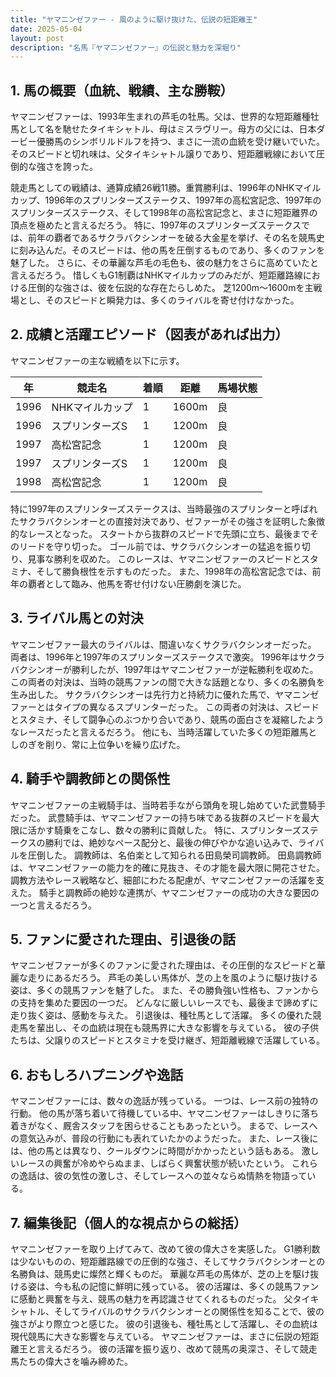 ```yaml
---
title: "ヤマニンゼファー - 風のように駆け抜けた、伝説の短距離王"
date: 2025-05-04
layout: post
description: "名馬『ヤマニンゼファー』の伝説と魅力を深堀り"
---
```


## 1. 馬の概要（血統、戦績、主な勝鞍）

ヤマニンゼファーは、1993年生まれの芦毛の牡馬。父は、世界的な短距離種牡馬として名を馳せたタイキシャトル、母はミスラヴリー。母方の父には、日本ダービー優勝馬のシンボリルドルフを持つ、まさに一流の血統を受け継いでいた。  そのスピードと切れ味は、父タイキシャトル譲りであり、短距離戦線において圧倒的な強さを誇った。

競走馬としての戦績は、通算成績26戦11勝。重賞勝利は、1996年のNHKマイルカップ、1996年のスプリンターズステークス、1997年の高松宮記念、1997年のスプリンターズステークス、そして1998年の高松宮記念と、まさに短距離界の頂点を極めたと言えるだろう。  特に、1997年のスプリンターズステークスでは、前年の覇者であるサクラバクシンオーを破る大金星を挙げ、その名を競馬史に刻み込んだ。そのスピードは、他の馬を圧倒するものであり、多くのファンを魅了した。  さらに、その華麗な芦毛の毛色も、彼の魅力をさらに高めていたと言えるだろう。  惜しくもG1制覇はNHKマイルカップのみだが、短距離路線における圧倒的な強さは、彼を伝説的な存在たらしめた。  芝1200m～1600mを主戦場とし、そのスピードと瞬発力は、多くのライバルを寄せ付けなかった。


## 2. 成績と活躍エピソード（図表があれば出力）

ヤマニンゼファーの主な戦績を以下に示す。

| 年 | 競走名           | 着順 | 距離 | 馬場状態 |
|---|-------------------|-----|------|----------|
| 1996 | NHKマイルカップ   | 1   | 1600m| 良       |
| 1996 | スプリンターズS   | 1   | 1200m| 良       |
| 1997 | 高松宮記念       | 1   | 1200m| 良       |
| 1997 | スプリンターズS   | 1   | 1200m| 良       |
| 1998 | 高松宮記念       | 1   | 1200m| 良       |


特に1997年のスプリンターズステークスは、当時最強のスプリンターと呼ばれたサクラバクシンオーとの直接対決であり、ゼファーがその強さを証明した象徴的なレースとなった。  スタートから抜群のスピードで先頭に立ち、最後までそのリードを守り切った。  ゴール前では、サクラバクシンオーの猛追を振り切り、見事な勝利を収めた。  このレースは、ヤマニンゼファーのスピードとスタミナ、そして勝負根性を示すものだった。  また、1998年の高松宮記念では、前年の覇者として臨み、他馬を寄せ付けない圧勝劇を演じた。


## 3. ライバル馬との対決

ヤマニンゼファー最大のライバルは、間違いなくサクラバクシンオーだった。  両者は、1996年と1997年のスプリンターズステークスで激突。  1996年はサクラバクシンオーが勝利したが、1997年はヤマニンゼファーが逆転勝利を収めた。  この両者の対決は、当時の競馬ファンの間で大きな話題となり、多くの名勝負を生み出した。  サクラバクシンオーは先行力と持続力に優れた馬で、ヤマニンゼファーとはタイプの異なるスプリンターだった。  この両者の対決は、スピードとスタミナ、そして闘争心のぶつかり合いであり、競馬の面白さを凝縮したようなレースだったと言えるだろう。  他にも、当時活躍していた多くの短距離馬としのぎを削り、常に上位争いを繰り広げた。


## 4. 騎手や調教師との関係性

ヤマニンゼファーの主戦騎手は、当時若手ながら頭角を現し始めていた武豊騎手だった。  武豊騎手は、ヤマニンゼファーの持ち味である抜群のスピードを最大限に活かす騎乗をこなし、数々の勝利に貢献した。  特に、スプリンターズステークスの勝利では、絶妙なペース配分と、最後の伸びやかな追い込みで、ライバルを圧倒した。  調教師は、名伯楽として知られる田島榮司調教師。  田島調教師は、ヤマニンゼファーの能力を的確に見抜き、その才能を最大限に開花させた。  調教方法やレース戦略など、細部にわたる配慮が、ヤマニンゼファーの活躍を支えた。  騎手と調教師の絶妙な連携が、ヤマニンゼファーの成功の大きな要因の一つと言えるだろう。


## 5. ファンに愛された理由、引退後の話

ヤマニンゼファーが多くのファンに愛された理由は、その圧倒的なスピードと華麗な走りにあるだろう。  芦毛の美しい馬体が、芝の上を風のように駆け抜ける姿は、多くの競馬ファンを魅了した。  また、その勝負強い性格も、ファンからの支持を集めた要因の一つだ。  どんなに厳しいレースでも、最後まで諦めずに走り抜く姿は、感動を与えた。  引退後は、種牡馬として活躍。  多くの優れた競走馬を輩出し、その血統は現在も競馬界に大きな影響を与えている。  彼の子供たちは、父譲りのスピードとスタミナを受け継ぎ、短距離戦線で活躍している。


## 6. おもしろハプニングや逸話

ヤマニンゼファーには、数々の逸話が残っている。  一つは、レース前の独特の行動。  他の馬が落ち着いて待機している中、ヤマニンゼファーはしきりに落ち着きがなく、厩舎スタッフを困らせることもあったという。  まるで、レースへの意気込みが、普段の行動にも表れていたかのようだった。  また、レース後には、他の馬とは異なり、クールダウンに時間がかかったという話もある。  激しいレースの興奮が冷めやらぬまま、しばらく興奮状態が続いたという。  これらの逸話は、彼の気性の激しさ、そしてレースへの並々ならぬ情熱を物語っている。


## 7. 編集後記（個人的な視点からの総括）

ヤマニンゼファーを取り上げてみて、改めて彼の偉大さを実感した。  G1勝利数は少ないものの、短距離路線での圧倒的な強さ、そしてサクラバクシンオーとの名勝負は、競馬史に燦然と輝くものだ。  華麗な芦毛の馬体が、芝の上を駆け抜ける姿は、今も私の記憶に鮮明に残っている。  彼の活躍は、多くの競馬ファンに感動と興奮を与え、競馬の魅力を再認識させてくれるものだった。  父タイキシャトル、そしてライバルのサクラバクシンオーとの関係性を知ることで、彼の強さがより際立つと感じた。  彼の引退後も、種牡馬として活躍し、その血統は現代競馬に大きな影響を与えている。  ヤマニンゼファーは、まさに伝説の短距離王と言えるだろう。  彼の活躍を振り返り、改めて競馬の奥深さ、そして競走馬たちの偉大さを噛み締めた。
